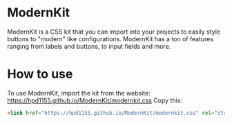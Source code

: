 # ModernKit
ModernKit is a CSS kit that you can import into your projects to easily style buttons to "modern" like configurations.
ModernKit has a ton of features ranging from labels and buttons, to input fields and more.

# How to use
To use ModernKit, import the kit from the website: https://hpd1155.github.io/ModernKit/modernkit.css
Copy this:
```html
<link href="https://hpd1155.github.io/ModernKit/modernkit.css" rel="stylesheet">
```